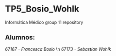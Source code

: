 # TP5_Bosio_Wohlk
Informática Médico group 11 repository
## Alumnos: 
*67167 - Francesca Bosio*
\n
*67173 - Sebastian Wohlk*
